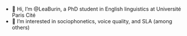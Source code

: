 - 👋 Hi, I’m @LeaBurin, a PhD student in English linguistics at Université Paris Cité
- 👀 I’m interested in sociophonetics, voice quality, and SLA (among others)

<!---
LeaBurin/LeaBurin is a ✨ special ✨ repository because its `README.md` (this file) appears on your GitHub profile.
You can click the Preview link to take a look at your changes.
--->
